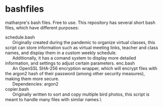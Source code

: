# bashfiles
matharpre's bash files. Free to use.
This repository has several short bash files, which have different purposes:

schedule.bash\
&nbsp;&nbsp;&nbsp;&nbsp;&nbsp;&nbsp;Originally created during the pandemic to organize virtual classes, this script can store information such as virtual meeting links, teacher and class names, and display them in a custom weekly schedule.\
&nbsp;&nbsp;&nbsp;&nbsp;&nbsp;&nbsp;Additionally, it has a comand system to display more detailed information, and settings to adjust certain parameters.
enc.bash\
&nbsp;&nbsp;&nbsp;&nbsp;&nbsp;&nbsp;An OpenSSL SHA-256 encryption wrapper, which will encrypt files with the argon2 hash of their password (among other security measures), making them more secure.\
&nbsp;&nbsp;&nbsp;&nbsp;&nbsp;&nbsp;Dependencies: argon2\
copier.bash\
&nbsp;&nbsp;&nbsp;&nbsp;&nbsp;&nbsp;Originally written to sort and copy multiple bird photos, this script is meant to handle many files with similar names.\

